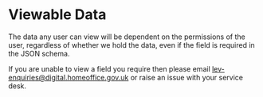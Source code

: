 Viewable Data
========

The data any user can view will be dependent on the permissions of the user, regardless of whether we hold the data, even if the field is required in the JSON schema.

If you are unable to view a field you require then please email lev-enquiries@digital.homeoffice.gov.uk or raise an issue with your service desk. 
